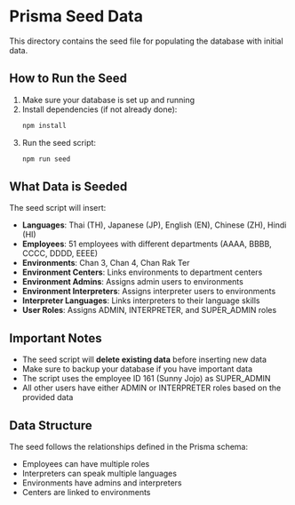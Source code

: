 # Prisma Seed Data

This directory contains the seed file for populating the database with initial data.

## How to Run the Seed

1. Make sure your database is set up and running
2. Install dependencies (if not already done):
   ```bash
   npm install
   ```
3. Run the seed script:
   ```bash
   npm run seed
   ```

## What Data is Seeded

The seed script will insert:

- **Languages**: Thai (TH), Japanese (JP), English (EN), Chinese (ZH), Hindi (HI)
- **Employees**: 51 employees with different departments (AAAA, BBBB, CCCC, DDDD, EEEE)
- **Environments**: Chan 3, Chan 4, Chan Rak Ter
- **Environment Centers**: Links environments to department centers
- **Environment Admins**: Assigns admin users to environments
- **Environment Interpreters**: Assigns interpreter users to environments
- **Interpreter Languages**: Links interpreters to their language skills
- **User Roles**: Assigns ADMIN, INTERPRETER, and SUPER_ADMIN roles

## Important Notes

- The seed script will **delete existing data** before inserting new data
- Make sure to backup your database if you have important data
- The script uses the employee ID 161 (Sunny Jojo) as SUPER_ADMIN
- All other users have either ADMIN or INTERPRETER roles based on the provided data

## Data Structure

The seed follows the relationships defined in the Prisma schema:
- Employees can have multiple roles
- Interpreters can speak multiple languages
- Environments have admins and interpreters
- Centers are linked to environments
